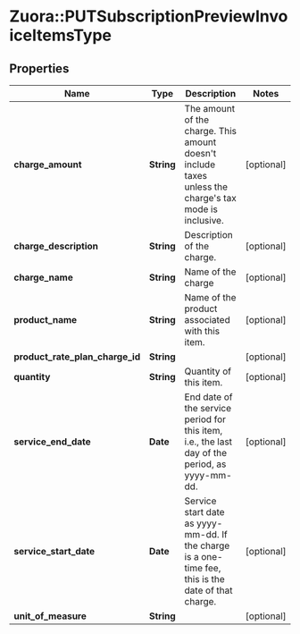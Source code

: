 # Zuora::PUTSubscriptionPreviewInvoiceItemsType

## Properties
Name | Type | Description | Notes
------------ | ------------- | ------------- | -------------
**charge_amount** | **String** | The amount of the charge. This amount doesn&#39;t include taxes unless the charge&#39;s tax mode is inclusive.  | [optional] 
**charge_description** | **String** | Description of the charge.  | [optional] 
**charge_name** | **String** | Name of the charge  | [optional] 
**product_name** | **String** | Name of the product associated with this item.  | [optional] 
**product_rate_plan_charge_id** | **String** |  | [optional] 
**quantity** | **String** | Quantity of this item.  | [optional] 
**service_end_date** | **Date** | End date of the service period for this item, i.e., the last day of the period, as yyyy-mm-dd.  | [optional] 
**service_start_date** | **Date** | Service start date as yyyy-mm-dd. If the charge is a one-time fee, this is the date of that charge.  | [optional] 
**unit_of_measure** | **String** |  | [optional] 


